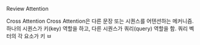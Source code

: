 Review Attention

Cross Attention
Cross Attention은 다른 문장 또는 시퀀스를 어텐션하는 메커니즘. 하나의 시퀀스가 키(key) 역할을 하고, 다른 시퀀스가 쿼리(query) 역할을 함.
쿼리 벡터의 각 요소가 키 ㅂ



<!--stackedit_data:
eyJoaXN0b3J5IjpbNTg1Mzg1MTQyLC0yMDg4NzQ2NjEyXX0=
-->